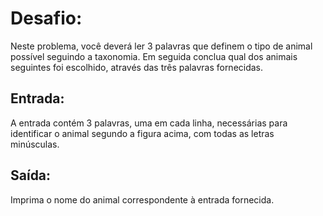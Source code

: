 # Desafio:

Neste problema, você deverá ler 3 palavras que definem o tipo de animal possível seguindo a taxonomia. 
Em seguida conclua qual dos animais seguintes foi escolhido, através das três palavras fornecidas.

## Entrada:

A entrada contém 3 palavras, uma em cada linha, necessárias para identificar o animal segundo a figura acima, 
com todas as letras minúsculas.

## Saída: 

Imprima o nome do animal correspondente à entrada fornecida.
